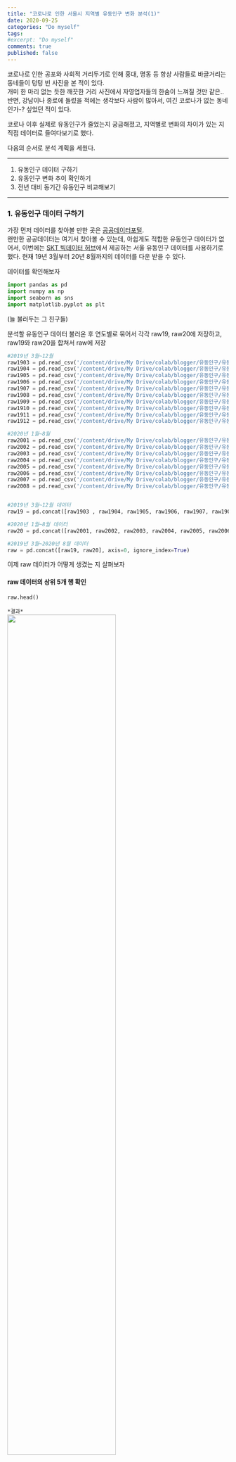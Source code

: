 ```yaml
---
title: "코로나로 인한 서울시 지역별 유동인구 변화 분석(1)"
date: 2020-09-25
categories: "Do myself"
tags: 
#excerpt: "Do myself"
comments: true
published: false
---
```


코로나로 인한 공포와 사회적 거리두기로 인해 홍대, 명동 등 항상 사람들로 바글거리는 동네들이 텅텅 빈 사진을 본 적이 있다.  
개미 한 마리 없는 듯한 깨끗한 거리 사진에서 자영업자들의 한숨이 느껴질 것만 같은..  
반면, 강남이나 종로에 들렀을 적에는 생각보다 사람이 많아서, 여긴 코로나가 없는 동네인가-? 싶었던 적이 있다.  
  
코로나 이후 실제로 유동인구가 줄었는지 궁금해졌고, 지역별로 변화의 차이가 있는 지 직접 데이터로 들여다보기로 했다.  
  
  
다음의 순서로 분석 계획을 세웠다.  
  
----
1. 유동인구 데이터 구하기  
2. 유동인구 변화 추이 확인하기  
3. 전년 대비 동기간 유동인구 비교해보기  
---

  
  
### 1. 유동인구 데이터 구하기
가장 먼저 데이터를 찾아볼 만한 곳은 [공공데이터포털](https://www.data.go.kr/).  
왠만한 공공데이터는 여기서 찾아볼 수 있는데, 아쉽게도 적합한 유동인구 데이터가 없어서, 이번에는 [SKT 빅데이터 허브](https://www.bigdatahub.co.kr/product/list.do?menu_id=1000157)에서 제공하는 서울 유동인구 데이터를 사용하기로 했다. 
현재 19년 3월부터 20년 8월까지의 데이터를 다운 받을 수 있다.  
  
데이터를 확인해보자  

```python
import pandas as pd
import numpy as np
import seaborn as sns
import matplotlib.pyplot as plt
```
(늘 불러두는 그 친구들)  
  

분석할 유동인구 데이터 불러온 후 연도별로 묶어서 각각 raw19, raw20에 저장하고,  
raw19와 raw20을 합쳐서 raw에 저장  

```python
#2019년 3월~12월
raw1903 = pd.read_csv('/content/drive/My Drive/colab/blogger/유동인구/유동인구_1903.csv')
raw1904 = pd.read_csv('/content/drive/My Drive/colab/blogger/유동인구/유동인구_1904.csv')
raw1905 = pd.read_csv('/content/drive/My Drive/colab/blogger/유동인구/유동인구_1905.csv')
raw1906 = pd.read_csv('/content/drive/My Drive/colab/blogger/유동인구/유동인구_1906.csv')
raw1907 = pd.read_csv('/content/drive/My Drive/colab/blogger/유동인구/유동인구_1907.csv')
raw1908 = pd.read_csv('/content/drive/My Drive/colab/blogger/유동인구/유동인구_1908.csv')
raw1909 = pd.read_csv('/content/drive/My Drive/colab/blogger/유동인구/유동인구_1909.csv')
raw1910 = pd.read_csv('/content/drive/My Drive/colab/blogger/유동인구/유동인구_1910.csv')
raw1911 = pd.read_csv('/content/drive/My Drive/colab/blogger/유동인구/유동인구_1911.csv')
raw1912 = pd.read_csv('/content/drive/My Drive/colab/blogger/유동인구/유동인구_1912.csv')

#2020년 1월~8월
raw2001 = pd.read_csv('/content/drive/My Drive/colab/blogger/유동인구/유동인구_2001.csv')
raw2002 = pd.read_csv('/content/drive/My Drive/colab/blogger/유동인구/유동인구_2002.csv')
raw2003 = pd.read_csv('/content/drive/My Drive/colab/blogger/유동인구/유동인구_2003.csv')
raw2004 = pd.read_csv('/content/drive/My Drive/colab/blogger/유동인구/유동인구_2004.csv')
raw2005 = pd.read_csv('/content/drive/My Drive/colab/blogger/유동인구/유동인구_2005.csv')
raw2006 = pd.read_csv('/content/drive/My Drive/colab/blogger/유동인구/유동인구_2006.csv')
raw2007 = pd.read_csv('/content/drive/My Drive/colab/blogger/유동인구/유동인구_2007.csv')
raw2008 = pd.read_csv('/content/drive/My Drive/colab/blogger/유동인구/유동인구_2008.csv')
```
  
```python

#2019년 3월~12월 데이터
raw19 = pd.concat([raw1903 , raw1904, raw1905, raw1906, raw1907, raw1908, raw1909, raw1910, raw1911, raw1912], axis=0, ignore_index=True)

#2020년 1월~8월 데이터
raw20 = pd.concat([raw2001, raw2002, raw2003, raw2004, raw2005, raw2006, raw2007, raw2008], axis=0, ignore_index=True)

#2019년 3월~2020년 8월 데이터
raw = pd.concat([raw19, raw20], axis=0, ignore_index=True)
```

이제 raw 데이터가 어떻게 생겼는 지 살펴보자  

#### raw 데이터의 상위 5개 행 확인  
```python
raw.head()
```

`*결과*`  
<img src = "https://user-images.githubusercontent.com/50826051/95011004-75580400-0668-11eb-8a47-d4942139dcb3.png" width ="70%">  
  
  
#### info() 함수로 raw 데이터 정보 확인  
```python
raw.info()
```  
`*결과*`  
```
<class 'pandas.core.frame.DataFrame'>
RangeIndex: 3939900 entries, 0 to 3939899
Data columns (total 7 columns):
 #   Column      Dtype 
---  ------      ----- 
 0   일자          int64 
 1   시간(1시간단위)   int64 
 2   연령대(10세단위)  int64 
 3   성별          object
 4   시           object
 5   군구          object
 6   유동인구수       int64 
dtypes: int64(4), object(3)
memory usage: 210.4+ MB
```
  
데이터프레임의 정보를 슬- 보아하니,   
컬럼은 '일자', '시간(1시간단위)', '연령대(10세단위)', '성별', '시', '군구', '유동인구수' 로 되어있었다.  
그리고  
**- '일자' 데이터 타입이 int64이고,**  
**- 유동인구가 한 날짜에 대해 '시간대' * ' 연령대' * '성별' * '군구' 로 세분화**  
되어있는 것을 확인할 수 있었다.    

#### '일자'는 유동인구 추이를 그래프로 나타낼 때, datetime 타입이여야 예쁘게 그려지므로 데이터 타입을 바꿔주기로 한다.  
```python
raw.일자 = pd.to_datetime(raw.일자, format='%Y%m%d')
```  
  
  
그리고, 나는 이번 분석에서 지역별 일일 총 유동인구 추이만 분석해보기로 하고  
'시간대', '연령대', '성별'로 세분화된 유동인구를 '일일 총 유동인구' 하나로 합쳤다.  
  
```python
# 각 군구별로 시간대, 연령대, 성별 구분 없이 일일 총유동인구수로 나타내기

raw19_1 = raw19.groupby(by=['일자','군구']).sum()
raw20_1 = raw20.groupby(by=['일자', '군구']).sum()
raw_1 = raw.groupby(by=['일자', '군구']).sum()

# 시간, 연령대 컬럼 제외하기
raw19 = raw19_1[['유동인구수']].reset_index()
raw20 = raw20_1[['유동인구수']].reset_index()
raw = raw_1[['유동인구수']].reset_index()

raw.head()
```
  
`*결과*`  
<img src = "https://user-images.githubusercontent.com/50826051/95011188-e0eea100-0669-11eb-9ced-129843df3c89.png" width="70%">  
  
  
#### '군구' 컬럼에 몇 가지 행정구가 있는 지 확인  
```python
print(raw.군구.unique())

len(raw.군구.unique())
```  
  
`*결과*`  
```
['양천구' '종로구' '중랑구' '강동구' '성동구' '송파구' '영등포구' '노원구' '금천구' '도봉구' '서대문구' '구로구'
 '동대문구' '중구' '관악구' '강북구' '성북구' '광진구' '마포구' '서초구' '은평구' '강서구' '용산구' '강남구'
 '동작구']
25
```
  
  
### 2. 유동인구 변화 추이 확인하기   
이제 그래프 시각화를 통해 '군구'별로 유동인구가 어떻게 변화해왔는지 살펴보자  
```python
plt.figure(figsize=(20,5))
sns.lineplot(x='일자', y='유동인구수', data=raw, hue='군구')
```  

`*결과*`  
<img src = "https://user-images.githubusercontent.com/50826051/95011234-404cb100-066a-11eb-9184-c7129630a7b4.png" width="70%">  


25개 행정구 데이터가 한번에 그려지니 어지러운 느낌이다.  
하지만 큰 맥락에서, 모든 행정구가 주기적으로 감소/증가를 반복하는 것을 알 수 있고,   
유동인구가 급감, 급증하는 특정 날짜들이 보인다.  

군구별로 개별 그래프를 그려보자  
```python
sns.relplot(x='일자', y='유동인구수', data=raw, kind='line', hue='군구', col='군구', col_wrap=3)
```  
  
`*결과*`  
<img src = "https://user-images.githubusercontent.com/50826051/95011278-77bb5d80-066a-11eb-8734-4061a7e2e260.png" width="70%">  
  
X축이 일자, Y축이 유동인구수인데,  

- y축의 높이로 유동인구 규모를 파악할 수 있다.  

👉 강남구, 송파구가 평소 유동인구가 많은 편  

- 그래프의 두께로 유동인구 변화 폭을 파악할 수 있다.  
👉 강남구, 서초구, 영등포구, 종로구, 중구가 증감폭이 큼 👉 출퇴근이 많은 사무지역 느낌?  
  
  
이번에는 2020년의 유동인구 변화 추이를 살펴보자  
```python
plt.figure(figsize=(20,5))
plt.title('20년도')
sns.lineplot(x='일자', y='유동인구수', data=raw20, hue='군구')
```
  
`*결과*`  
<img src = "https://user-images.githubusercontent.com/50826051/95011303-a2a5b180-066a-11eb-8ec1-a7261efd4ca3.png" width = "70%">  
  
  
1월 말 쯤 대부분의 행정구에서 유동인구가 급감한 시기가 있고,  

2월 말 쯤 대부분의 행정구에서 유동인구가 급증한 날이 있다.  

(이 외에도 3월 초중순, 5월 초, 5월 말 등 몇몇 눈에 띄는 곳들이 있다.)  
  
정확한 날짜를 알아보자  

#### 1월 말 유동인구가 급감한 날짜 (강남구를 대표로 확인)  
```python

# 1월 데이터만 추출하기
a = raw20[raw20.일자.isin(pd.date_range('2020-01-01', '2020-01-31'))]

# '강남구'데이터만 추출하기
gangnam = a[a.군구 == '강남구']

# 그래프로 나타내기
plt.figure(figsize=(20,3))
sns.lineplot(x='일자', y='유동인구수', data=gangnam)
```  
  
`*결과*`  
<img src = "https://user-images.githubusercontent.com/50826051/95011326-d54faa00-066a-11eb-8c24-4b8703afede2.png" width="70%">  
  
1월 25일에 가장 유동인구가 적었던 것을 알 수 있다. (1월 25일은 설 명절이었고, 코로나 이슈가 붉어지기 시작한 때이다_!)  
  
  
#### 2월에 유동인구수가 급증한 날짜  
내가 가진 데이터의 전체 기간 중 유동인구수가 최대인 날이므로, max함수를 사용해서 알아보았다.  
```python
raw.max()

# 유동인구수가 max인 날짜 알아보기
raw[raw.유동인구수 == 23917450]
```  
`*결과*`  
<img src = "https://user-images.githubusercontent.com/50826051/95011367-265f9e00-066b-11eb-9d5b-bc4a296fd7c4.png" width="50%">  
2월 23일이 유동인구가 급증한 날이었다.  
내 기억으로는 우리나라에서 코로나 공포가 점점 심화?되는 시기인데,, 위키피디아에 검색해봐도 코로나 외에는 특이점이 보이지 않았다. 👀  
  
<img src = "https://user-images.githubusercontent.com/50826051/95011380-3ecfb880-066b-11eb-8e30-654a953b2a4d.png" width="70%>  
  
네이버 검색어 트랜드를 통해서도 2월 23일 전후로 '코로나' 검색이 급증한 것을 볼 수 있다.   
아무래도 코로나와 관련이 있어 보이고, 코로나에 대한 우려와 공포로 유동인구가 줄어들 것만 같은데,, 급증한 이유가 뭘까?  
.  
.  
.  
고민해보니 당시 마스크 대란이 있었던 것이 생각났다_!  
네이버 검색어 트랜드에 '마스크'도 추가해서 그래프를 보았다.   
  
<img src = "https://user-images.githubusercontent.com/50826051/95011397-5e66e100-066b-11eb-978d-d5f863ae4840.png" width="70%">  
  
'마스크' 또한 '코로나'와 같이 동일한 기간에 검색량이 pick였던 것을 확인할 수 있었다.  
마스크를 구하기 위해 거리로 나온 사람들의 데이터가 반영된 것이 아닐까....? 유추해보았다.  
  
하지만 나의 초기 예상과 달리, 그래프 상으로는 코로나로 인해 장기적으로 평균 유동인구 수가 줄어든 것으로 보이지는 않았다.  
  
이유가 무엇일지 생각해보았을 때,  
 1) 동기간 19년 유동인구 데이터와 비교해본다(대조군을 만든다)  
 2) 시간대별 유동인구로 세분화해서 데이터를 살펴본다  
 3) 행정구를 행정동 단위로 세분화해서 데이터를 살펴본다  
이 세 가지를 고려하면 유동인구 변화를 좀 더 면밀히 살펴볼 수 있을 것 같다!  
  
To be continue...  
  
  





